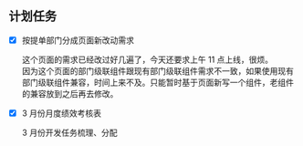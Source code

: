 ## 计划任务

- [x] 按提单部门分成页面新改动需求

  这个页面的需求已经改过好几遍了，今天还要求上午 11 点上线，很烦。  
  因为这个页面的部门级联组件跟现有部门级联组件需求不一致，如果使用现有部门级联组件兼容，时间上来不及。只能暂时基于页面新写一个组件，老组件的兼容放到之后再去修改。

- [x] 3 月份月度绩效考核表

  3 月份开发任务梳理、分配

